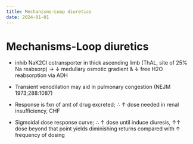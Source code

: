 ```yaml
---
title: Mechanisms-Loop diuretics
date: 2024-01-01
---
```

# Mechanisms-Loop diuretics

* inhib NaK2Cl cotransporter in thick ascending limb (ThAL, site of 25% Na reabsorp) → ↓ medullary osmotic gradient & ↓ free H2O reabsorption via ADH

* Transient venodilation may aid in pulmonary congestion (NEJM 1973;288:1087)

* Response is fxn of amt of drug excreted; ∴ ↑ dose needed in renal insufficiency, CHF

* Sigmoidal dose response curve; ∴ ↑ dose until induce diuresis, ↑↑ dose beyond that point yields diminishing returns compared with ↑ frequency of dosing
